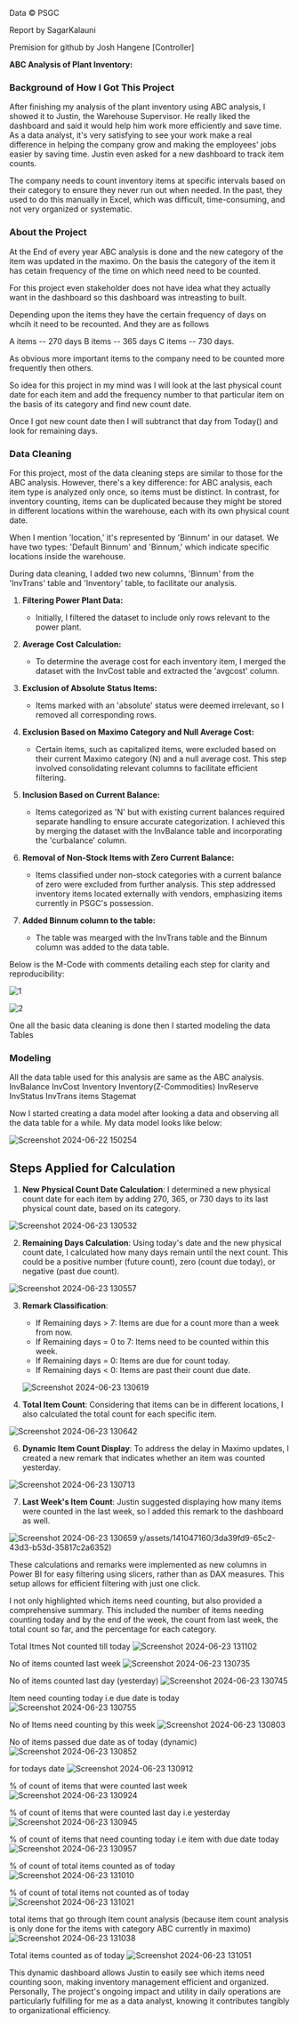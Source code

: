 
Data © PSGC

Report by SagarKalauni

Premision for github by Josh Hangene [Controller]

**ABC Analysis of Plant Inventory:**

### Background of How I Got This Project

After finishing my analysis of the plant inventory using ABC analysis, I showed it to Justin, the Warehouse Supervisor. He really liked the dashboard and said it would help him work more efficiently and save time. As a data analyst, it's very satisfying to see your work make a real difference in helping the company grow and making the employees' jobs easier by saving time. Justin even asked for a new dashboard to track item counts. 

The company needs to count inventory items at specific intervals based on their category to ensure they never run out when needed. In the past, they used to do this manually in Excel, which was difficult, time-consuming, and not very organized or systematic.
### About the Project

At the End of every year ABC analysis is done and the new category of the item was updated in the maximo. On the basis the category of the item it has cetain frequency of the time on which need need to be counted.

For this project even stakeholder does not have idea what they actually want in the dashboard so this dashboard was intreasting to built.

Depending upon the items they have the certain frequency of days on whcih it need to be recounted. And they are as follows

A items -- 270 days
B items -- 365 days
C items -- 730 days.

As obvious more important items to the company need to be counted more frequently then others.

So idea for this project in my mind was I will look at the last physical count date for each item and add the frequency number to that particular item on the basis of its category and find new count date.

Once I got new count date then I will subtranct that day from Today() and look for remaining days.

### Data Cleaning

For this project, most of the data cleaning steps are similar to those for the ABC analysis. However, there's a key difference: for ABC analysis, each item type is analyzed only once, so items must be distinct. In contrast, for inventory counting, items can be duplicated because they might be stored in different locations within the warehouse, each with its own physical count date.

When I mention 'location,' it's represented by 'Binnum' in our dataset. We have two types: 'Default Binnum' and 'Binnum,' which indicate specific locations inside the warehouse.

During data cleaning, I added two new columns, 'Binnum' from the 'InvTrans' table and 'Inventory' table, to facilitate our analysis.

1. **Filtering Power Plant Data:**
   - Initially, I filtered the dataset to include only rows relevant to the power plant.

2. **Average Cost Calculation:**
   - To determine the average cost for each inventory item, I merged the dataset with the InvCost table and extracted the 'avgcost' column.

3. **Exclusion of Absolute Status Items:**
   - Items marked with an 'absolute' status were deemed irrelevant, so I removed all corresponding rows.

4. **Exclusion Based on Maximo Category and Null Average Cost:**
   - Certain items, such as capitalized items, were excluded based on their current Maximo category (N) and a null average cost. This step involved consolidating relevant columns to facilitate efficient filtering.

5. **Inclusion Based on Current Balance:**
   - Items categorized as 'N' but with existing current balances required separate handling to ensure accurate categorization. I achieved this by merging the dataset with the InvBalance table and incorporating the 'curbalance' column.

6. **Removal of Non-Stock Items with Zero Current Balance:**
   - Items classified under non-stock categories with a current balance of zero were excluded from further analysis. This step addressed inventory items located externally with vendors, emphasizing items currently in PSGC's possession.

7. **Added Binnum column to the table:**
   - The table was mearged with the InvTrans table and the Binnum column was added to the data table.
   
 

Below is the M-Code with comments detailing each step for clarity and reproducibility:

![1](https://github.com/SagarKalauni/ABC-Analysis-of-Plant-Inventory/assets/141047160/acca8a6a-51dc-41ec-be3c-ddac83c24cf7)

![2](https://github.com/SagarKalauni/ABC-Analysis-of-Plant-Inventory/assets/141047160/9bc73ef3-4d40-4d37-be2a-c42cba2ecfc7)


One all the basic data cleaning is done then I started modeling the data Tables

### Modeling

All the data table used for this analysis are same as the ABC analysis.
InvBalance
InvCost
Inventory
Inventory(Z-Commodities)
InvReserve
InvStatus
InvTrans
items
Stagemat

Now I started creating a data model after looking a data and observing all the data table for a while. My data model looks like below:

![Screenshot 2024-06-22 150254](https://github.com/SagarKalauni/ABC-Analysis-of-Plant-Inventory/assets/141047160/3bfc08ea-c0ed-447b-abd6-45860826118e)

## Steps Applied for Calculation



1. **New Physical Count Date Calculation**: I determined a new physical count date for each item by adding 270, 365, or 730 days to its last physical count date, based on its category.

![Screenshot 2024-06-23 130532](https://github.com/SagarKalauni/Item-Count-Analysis-of-Plant-Inventory/assets/141047160/ba48f2d9-d817-4768-925c-d7819ee9ab4e)


2. **Remaining Days Calculation**: Using today's date and the new physical count date, I calculated how many days remain until the next count. This could be a positive number (future count), zero (count due today), or negative (past due count).

![Screenshot 2024-06-23 130557](https://github.com/SagarKalauni/Item-Count-Analysis-of-Plant-Inventory/assets/141047160/914a7457-6e4f-4778-8381-cb08a2ae1710)

3. **Remark Classification**:
   - If Remaining days > 7: Items are due for a count more than a week from now.
   - If Remaining days = 0 to 7: Items need to be counted within this week.
   - If Remaining days = 0: Items are due for count today.
   - If Remaining days < 0: Items are past their count due date.

   ![Screenshot 2024-06-23 130619](https://github.com/SagarKalauni/Item-Count-Analysis-of-Plant-Inventory/assets/141047160/b1dc650a-abf6-4b36-996a-7e979f4229e8)

4. **Total Item Count**: Considering that items can be in different locations, I also calculated the total count for each specific item.

![Screenshot 2024-06-23 130642](https://github.com/SagarKalauni/Item-Count-Analysis-of-Plant-Inventory/assets/141047160/3904c294-d4e0-4634-bdd5-0a3d953f470c)

6. **Dynamic Item Count Display**: To address the delay in Maximo updates, I created a new remark that indicates whether an item was counted yesterday.

![Screenshot 2024-06-23 130713](https://github.com/SagarKalauni/Item-Count-Analysis-of-Plant-Inventory/assets/141047160/3da39fd9-65c2-43d3-b53d-35817c2a6352)

7. **Last Week's Item Count**: Justin suggested displaying how many items were counted in the last week, so I added this remark to the dashboard as well.

![Screenshot 2024-06-23 130659](https://github.com/SagarKalauni/Item-Count-Analysis-of-Plant-Inventory/assets/141047160/624cc3a0-8891-4f1b-9389-52c9841df696)
y/assets/141047160/3da39fd9-65c2-43d3-b53d-35817c2a6352)

These calculations and remarks were implemented as new columns in Power BI for easy filtering using slicers, rather than as DAX measures. This setup allows for efficient filtering with just one click.

I not only highlighted which items need counting, but also provided a comprehensive summary. This included the number of items needing counting today and by the end of the week, the count from last week, the total count so far, and the percentage for each category.

Total Itmes Not counted till today
![Screenshot 2024-06-23 131102](https://github.com/SagarKalauni/Item-Count-Analysis-of-Plant-Inventory/assets/141047160/051c1404-afaa-4331-b4d3-e30771dda111)

No of items counted last week
![Screenshot 2024-06-23 130735](https://github.com/SagarKalauni/Item-Count-Analysis-of-Plant-Inventory/assets/141047160/f92ff73c-5dcc-4269-b65b-6d0fcd697aa3)

No of items counted last day (yesterday)
![Screenshot 2024-06-23 130745](https://github.com/SagarKalauni/Item-Count-Analysis-of-Plant-Inventory/assets/141047160/faa1cd86-0e1f-4970-89d3-63c081821074)

Item need counting today i.e due date is today
![Screenshot 2024-06-23 130755](https://github.com/SagarKalauni/Item-Count-Analysis-of-Plant-Inventory/assets/141047160/cdd4df64-9c28-4195-b114-461fb3f8e752)

No of Items need counting by this week
![Screenshot 2024-06-23 130803](https://github.com/SagarKalauni/Item-Count-Analysis-of-Plant-Inventory/assets/141047160/d026a620-f68b-4a6d-936b-0564512033a8)

No of items passed due date as of today (dynamic)
![Screenshot 2024-06-23 130852](https://github.com/SagarKalauni/Item-Count-Analysis-of-Plant-Inventory/assets/141047160/c88a5d1a-0b7e-4ce9-bb97-58a0de17ba1f)

for todays date
![Screenshot 2024-06-23 130912](https://github.com/SagarKalauni/Item-Count-Analysis-of-Plant-Inventory/assets/141047160/cd2da219-0ec4-4330-881a-3214280ad03f)

% of count of items that were counted last week
![Screenshot 2024-06-23 130924](https://github.com/SagarKalauni/Item-Count-Analysis-of-Plant-Inventory/assets/141047160/35d2d37f-7eb0-4c87-bf02-c8ddea38bcbb)

% of count of items that were counted last day i.e yesterday
![Screenshot 2024-06-23 130945](https://github.com/SagarKalauni/Item-Count-Analysis-of-Plant-Inventory/assets/141047160/36b0aa8b-bac4-4314-aefb-fa18989425cd)

% of count of items that need counting today i.e item with due date today
![Screenshot 2024-06-23 130957](https://github.com/SagarKalauni/Item-Count-Analysis-of-Plant-Inventory/assets/141047160/1d0f1e92-fa9b-4746-9aba-84885808a12b)

% of count of total items counted as of today
![Screenshot 2024-06-23 131010](https://github.com/SagarKalauni/Item-Count-Analysis-of-Plant-Inventory/assets/141047160/f7559465-a9c3-4e02-8070-e42c3a6669bb)

% of count of total items not counted as of today
![Screenshot 2024-06-23 131021](https://github.com/SagarKalauni/Item-Count-Analysis-of-Plant-Inventory/assets/141047160/e1ddfc46-992e-4b65-a4d5-8ae86c205e79)

total items that go through Item count analysis (because item count analysis is only done for the items with category ABC currently in maximo)
![Screenshot 2024-06-23 131038](https://github.com/SagarKalauni/Item-Count-Analysis-of-Plant-Inventory/assets/141047160/cd0d37a1-d7ee-4736-b9ba-1a93d5ccf374)


Total items counted as of today 
![Screenshot 2024-06-23 131051](https://github.com/SagarKalauni/Item-Count-Analysis-of-Plant-Inventory/assets/141047160/f48406c4-459c-45c6-a0ee-628232223719)



This dynamic dashboard allows Justin to easily see which items need counting soon, making inventory management efficient and organized. Personally, The project's ongoing impact and utility in daily operations are particularly fulfilling for me as a data analyst, knowing it contributes tangibly to organizational efficiency.



